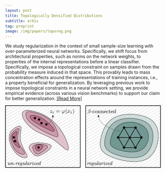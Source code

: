 ```yaml
---
layout: post
title: Topologically Densified Distributions
subtitle: arXiv
tag: preprint
image: /img/papers/toporeg.png
---
```

We study regularization in the context of small sample-size learning with over-parameterized neural networks. Specifically, we shift focus from architectural properties, such as norms on the network weights, to properties of the internal representations before a linear classifier. Specifically, we impose a topological constraint on samples drawn from the probability measure induced in that space. This provably leads to mass concentration effects around the representations of training instances, i.e., a property beneficial for generalization. By leveraging previous work to impose topological constraints in a neural network setting, we provide empirical evidence (across various vision benchmarks) to support our claim for better generalization. 
<a href="https://arxiv.org/abs/2002.04805" class="post-preview post-read-more">[Read&nbsp;More]</a>

![](/img/papers/toporeg.png)
